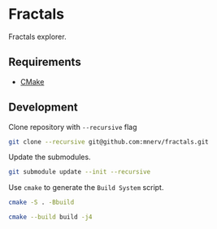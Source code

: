 # Fractals

Fractals explorer.

## Requirements

  - [CMake](https://cmake.org)

## Development

Clone repository with `--recursive` flag

```sh
git clone --recursive git@github.com:mnerv/fractals.git
```

Update the submodules.

```sh
git submodule update --init --recursive
```

Use `cmake` to generate the `Build System` script.

```sh
cmake -S . -Bbuild
```

```sh
cmake --build build -j4
```


